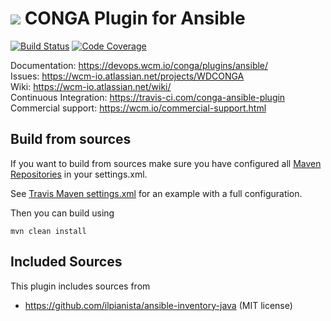 <img src="https://wcm.io/images/favicon-16@2x.png"/> CONGA Plugin for Ansible
======
[![Build Status](https://travis-ci.com/wcm-io-devops/conga-ansible-plugin.png?branch=develop)](https://travis-ci.com/wcm-io-devops/conga-ansible-plugin)
[![Code Coverage](https://codecov.io/gh/wcm-io-devops/conga-ansible-plugin/branch/develop/graph/badge.svg)](https://codecov.io/gh/wcm-io-devops/conga-ansible-plugin)

Documentation: https://devops.wcm.io/conga/plugins/ansible/<br/>
Issues: https://wcm-io.atlassian.net/projects/WDCONGA<br/>
Wiki: https://wcm-io.atlassian.net/wiki/<br/>
Continuous Integration: https://travis-ci.com/conga-ansible-plugin<br/>
Commercial support: https://wcm.io/commercial-support.html


## Build from sources

If you want to build from sources make sure you have configured all [Maven Repositories](https://devops.wcm.io/maven.html) in your settings.xml.

See [Travis Maven settings.xml](https://github.com/conga-ansible-plugin/blob/master/.travis.maven-settings.xml) for an example with a full configuration.

Then you can build using

```
mvn clean install
```


## Included Sources

This plugin includes sources from

* https://github.com/ilpianista/ansible-inventory-java (MIT license)
